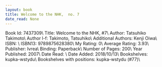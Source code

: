 ```yaml
---
layout: book
title: Welcome to the NHK,  no. 7
date_read: None
---
```


Book Id: 7437309\ 
Title: Welcome to the NHK, #7\ 
Author: Tatsuhiko Takimoto\ 
Author l-f: Takimoto, Tatsuhiko\ 
Additional Authors: Kenji Oiwa\ 
ISBN: \ 
ISBN13: 9789875628380\ 
My Rating: 0\ 
Average Rating: 3.93\ 
Publisher: Ivrea\ 
Binding: Paperback\ 
Number of Pages: 200\ 
Year Published: 2007\ 
Date Read: \ 
Date Added: 2018/10/13\ 
Bookshelves: kupka-wstydu\ 
Bookshelves with positions: kupka-wstydu (#77)\ 

